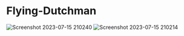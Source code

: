 # Flying-Dutchman
![Screenshot 2023-07-15 210240](https://github.com/lanco0/Flying-Dutchman/assets/77984587/fe6d4f98-558c-4db6-bebd-a158a50f9e58)
![Screenshot 2023-07-15 210214](https://github.com/lanco0/Flying-Dutchman/assets/77984587/5ee01e2a-e9f3-40fe-97ca-220136a51bda)
